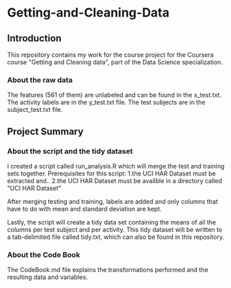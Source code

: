 # Getting-and-Cleaning-Data

## Introduction

This repository contains my work for the course project for the Coursera course "Getting and Cleaning data", part of the Data Science specialization.

### About the raw data
The features (561 of them) are unlabeled and can be found in the x_test.txt. The activity labels are in the y_test.txt file. The test subjects are in the subject_test.txt file.

## Project Summary

### About the script and the tidy dataset
I created a script called run_analysis.R which will merge the test and training sets together. Prerequisites for this script:
1.the UCI HAR Dataset must be extracted and..
2.the UCI HAR Dataset must be availble in a directory called "UCI HAR Dataset"

After merging testing and training, labels are added and only columns that have to do with mean and standard deviation are kept.

Lastly, the script will create a tidy data set containing the means of all the columns per test subject and per activity. This tidy dataset will be written to a tab-delimited file called tidy.txt, which can also be found in this repository.

### About the Code Book
The CodeBook.md file explains the transformations performed and the resulting data and variables.
